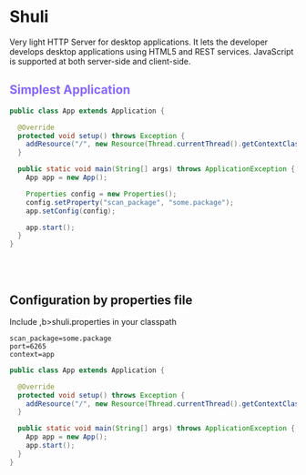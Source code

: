 Shuli
=====

Very light HTTP Server for desktop applications.
It lets the developer develops desktop applications using HTML5 and REST services. JavaScript is supported at both server-side and client-side.

<h2 style="color: #8866ff">Simplest Application</h2>

```java
public class App extends Application {

  @Override
  protected void setup() throws Exception {
    addResource("/", new Resource(Thread.currentThread().getContextClassLoader().getResource("index.html"), "text/html"));
  }

  public static void main(String[] args) throws ApplicationException {
    App app = new App();

    Properties config = new Properties();
    config.setProperty("scan_package", "some.package");
    app.setConfig(config);

    app.start();
  }
}
```
<br/><br/>
<h2>Configuration by properties file</h2>

Include ,b>shuli.properties</b> in your classpath

```properties
scan_package=some.package
port=6265
context=app
```

```java
public class App extends Application {

  @Override
  protected void setup() throws Exception {
    addResource("/", new Resource(Thread.currentThread().getContextClassLoader().getResource("index.html"), "text/html"));
  }

  public static void main(String[] args) throws ApplicationException {
    App app = new App();
    app.start();
  }
}
```
